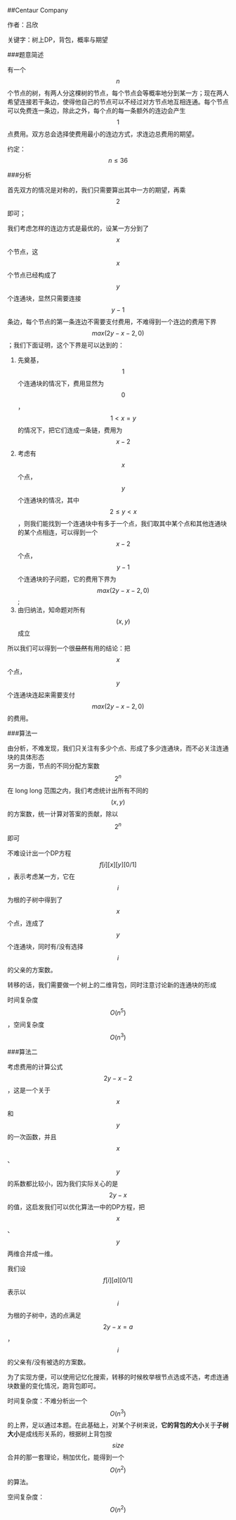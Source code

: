 ##Centaur Company  

作者：吕欣  

关键字：树上DP，背包，概率与期望  

###题意简述  

有一个 $$n$$ 个节点的树，有两人分这棵树的节点，每个节点会等概率地分到某一方；现在两人希望连接若干条边，使得他自己的节点可以不经过对方节点地互相连通。每个节点可以免费连一条边，除此之外，每个点的每一条额外的连边会产生 $$1$$ 点费用。双方总会选择使费用最小的连边方式，求连边总费用的期望。  

约定：$$n\leq36$$  

###分析  

首先双方的情况是对称的，我们只需要算出其中一方的期望，再乘 $$2$$ 即可；  

我们考虑怎样的连边方式是最优的，设某一方分到了 $$x$$ 个节点，这 $$x$$ 个节点已经构成了 $$y$$ 个连通块，显然只需要连接 $$y-1$$ 条边，每个节点的第一条连边不需要支付费用，不难得到一个连边的费用下界 $$max(2y-x-2,0)$$；我们下面证明，这个下界是可以达到的：  

1. 先奠基，$$1$$ 个连通块的情况下，费用显然为 $$0$$，$$1<x=y$$的情况下，把它们连成一条链，费用为 $$x-2$$  
2. 考虑有 $$x$$ 个点，$$y$$ 个连通块的情况，其中 $$2\leq y<x$$，则我们能找到一个连通块中有多于一个点，我们取其中某个点和其他连通块的某个点相连，可以得到一个 $$x-2$$ 个点，$$y-1$$ 个连通块的子问题，它的费用下界为 $$max(2y-x-2,0)$$;  
3. 由归纳法，知命题对所有 $$(x,y)$$ 成立  

所以我们可以得到一个很<del>显然</del>有用的结论：把 $$x$$ 个点，$$y$$ 个连通块连起来需要支付 $$max(2y-x-2,0)$$ 的费用。  

###算法一  

由分析，不难发现，我们只关注有多少个点、形成了多少连通块，而不必关注连通块的具体形态   
另一方面，节点的不同分配方案数 $$2^n$$ 在 long long 范围之内，我们考虑统计出所有不同的 $$(x,y)$$ 的方案数，统一计算对答案的贡献，除以 $$2^n$$ 即可  

不难设计出一个DP方程 $$f[i][x][y][0/1]$$，表示考虑某一方，它在 $$i$$ 为根的子树中得到了 $$x$$ 个点，连成了 $$y$$ 个连通块，同时有/没有选择 $$i$$ 的父亲的方案数。  

转移的话，我们需要做一个树上的二维背包，同时注意讨论新的连通块的形成  

时间复杂度 $$O(n^5)$$，空间复杂度 $$O(n^3)$$  

###算法二  

考虑费用的计算公式 $$2y-x-2$$，这是一个关于 $$x$$ 和 $$y$$ 的一次函数，并且 $$x$$、$$y$$ 的系数都比较小，因为我们实际关心的是 $$2y-x$$ 的值，这启发我们可以优化算法一中的DP方程，把 $$x$$、$$y$$ 两维合并成一维。  

我们设 $$f[i][a][0/1]$$ 表示以 $$i$$ 为根的子树中，选的点满足 $$2y-x=a$$，$$i$$ 的父亲有/没有被选的方案数。  

为了实现方便，可以使用记忆化搜索，转移的时候枚举根节点选或不选，考虑连通块数量的变化情况，跑背包即可。  

时间复杂度：不难分析出一个 $$O(n^3)$$ 的上界，足以通过本题。在此基础上，对某个子树来说，**它的背包的大小**关于**子树大小**是成线形关系的，根据树上背包按 $$size$$ 合并的那一套理论，稍加优化，能得到一个 $$O(n^2)$$ 的算法。  

空间复杂度：$$O(n^2)$$


